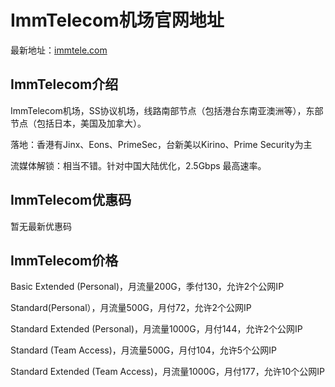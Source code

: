 # ImmTelecom机场官网地址

最新地址：[immtele.com](https://url.gogogomiao.one/QYTN)

## ImmTelecom介绍

ImmTelecom机场，SS协议机场，线路南部节点（包括港台东南亚澳洲等），东部节点（包括日本，美国及加拿大）。

落地：香港有Jinx、Eons、PrimeSec，台新美以Kirino、Prime Security为主

流媒体解锁：相当不错。针对中国大陆优化，2.5Gbps 最高速率。

## ImmTelecom优惠码

暂无最新优惠码

## ImmTelecom价格

Basic Extended (Personal)，月流量200G，季付130，允许2个公网IP

Standard(Personal），月流量500G，月付72，允许2个公网IP

Standard Extended (Personal)，月流量1000G，月付144，允许2个公网IP

Standard (Team Access)，月流量500G，月付104，允许5个公网IP

Standard Extended (Team Access)，月流量1000G，月付177，允许10个公网IP

